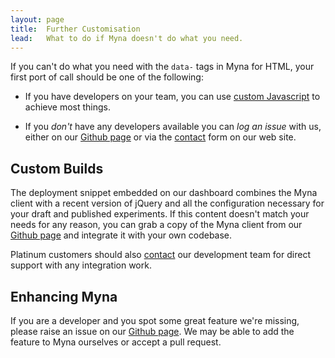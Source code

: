 ```yaml
---
layout: page
title:  Further Customisation
lead:   What to do if Myna doesn't do what you need.
---
```


If you can't do what you need with the `data-` tags in Myna for HTML, your first port of call should be one of the following:

 - If you have developers on your team, you can use [custom Javascript](javascript.html) to achieve most things.

 - If you *don't* have any developers available you can *log an issue* with us, either on our [Github page][] or via the [contact][] form on our web site.

## Custom Builds

The deployment snippet embedded on our dashboard combines the Myna client with a recent version of jQuery and all the configuration necessary for your draft and published experiments. If this content doesn't match your needs for any reason, you can grab a copy of the Myna client from our [Github page][] and integrate it with your own codebase.

Platinum customers should also [contact][] our development team for direct support with any integration work.

## Enhancing Myna

If you are a developer and you spot some great feature we're missing, please raise an issue on our [Github page][]. We may be able to add the feature to Myna ourselves or accept a pull request.

[Github page]: https://github.com/myna/myna-js
[contact]: https://mynaweb.com/contact
